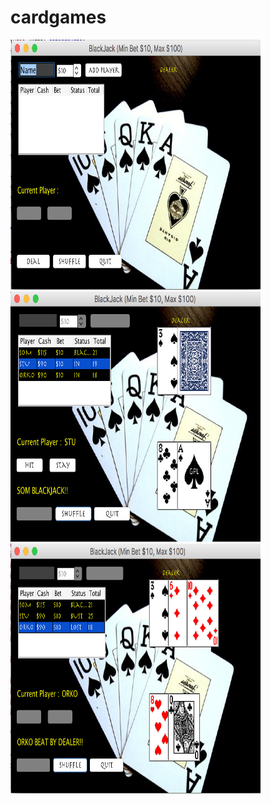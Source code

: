 # cardgames

<img src="app-images/blackjack.png" alt="collage" width="400" height="400"/>
<img src="app-images/blackjack-1.png" alt="collage" width="400" height="400"/>
<img src="app-images/blackjack-2.png" alt="collage" width="400" height="400"/>


